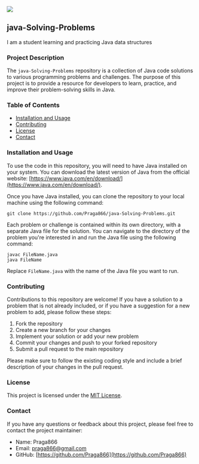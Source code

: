 <img src="https://media1.giphy.com/media/v1.Y2lkPTc5MGI3NjExeW5vMG1icXZ3czZnNndwd2NsM2RpaTljZzlvODV3YjQ1eGZjcTBqZSZlcD12MV9pbnRlcm5hbF9naWZfYnlfaWQmY3Q9Zw/L1R1tvI9svkIWwpVYr/giphy.webp">


## java-Solving-Problems
I am a student learning and practicing Java data structures 

### Project Description

The `java-Solving-Problems` repository is a collection of Java code solutions to various programming problems and challenges. The purpose of this project is to provide a resource for developers to learn, practice, and improve their problem-solving skills in Java.

### Table of Contents

- [Installation and Usage](#installation-and-usage)
- [Contributing](#contributing)
- [License](#license)
- [Contact](#contact)

### Installation and Usage

To use the code in this repository, you will need to have Java installed on your system. You can download the latest version of Java from the official website: [https://www.java.com/en/download/](https://www.java.com/en/download/).

Once you have Java installed, you can clone the repository to your local machine using the following command:

```
git clone https://github.com/Praga866/java-Solving-Problems.git
```

Each problem or challenge is contained within its own directory, with a separate Java file for the solution. You can navigate to the directory of the problem you're interested in and run the Java file using the following command:

```
javac FileName.java
java FileName
```

Replace `FileName.java` with the name of the Java file you want to run.

### Contributing

Contributions to this repository are welcome! If you have a solution to a problem that is not already included, or if you have a suggestion for a new problem to add, please follow these steps:

1. Fork the repository
2. Create a new branch for your changes
3. Implement your solution or add your new problem
4. Commit your changes and push to your forked repository
5. Submit a pull request to the main repository

Please make sure to follow the existing coding style and include a brief description of your changes in the pull request.

### License

This project is licensed under the [MIT License](LICENSE).

### Contact

If you have any questions or feedback about this project, please feel free to contact the project maintainer:

- Name: Praga866
- Email: praga866@gmail.com
- GitHub: [https://github.com/Praga866](https://github.com/Praga866)

